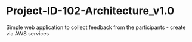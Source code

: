 # Project-ID-102-Architecture_v1.0
Simple web application to collect feedback from the participants - create via AWS services
